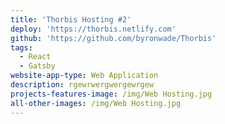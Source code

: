 ```yaml
---
title: 'Thorbis Hosting #2'
deploy: 'https://thorbis.netlify.com'
github: 'https://github.com/byronwade/Thorbis'
tags:
  - React
  - Gatsby
website-app-type: Web Application
description: rgewrwergwergewrgew
projects-features-image: /img/Web Hosting.jpg
all-other-images: /img/Web Hosting.jpg
---
```


